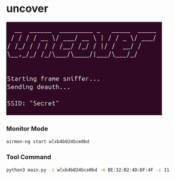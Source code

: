 # uncover
![Drag Racing](/packages/1.png)

### Monitor Mode
```bash
airmon-ng start wlxb4b024bce0bd
```

### Tool Command
```bash
python3 main.py -i wlxb4b024bce0bd -m BE:32:B2:4D:DF:4F -c 11
```
